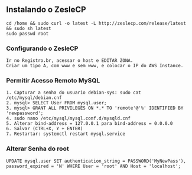 
## Instalando o ZesleCP

```
cd /home && sudo curl -o latest -L http://zeslecp.com/release/latest && sudo sh latest
sudo passwd root
```

### Configurando o ZesleCP

```
Ir no Registro.br, acessar o host e EDITAR ZONA.
Criar um tipo A, com www e sem www, e colocar o IP do AWS Instance.
```

### Permitir Acesso Remoto MySQL

```
1. Capturar a senha do usuario debian-sys: sudo cat /etc/mysql/debian.cnf
2. mysql> SELECT User FROM mysql.user;
3. mysql> GRANT ALL PRIVILEGES ON *.* TO 'remote'@'%' IDENTIFIED BY 'newpassword';
4. sudo nano /etc/mysql/mysql.conf.d/mysqld.cnf
5. Alterar bind-address = 127.0.0.1 para bind-address = 0.0.0.0
6. Salvar (CTRL+X, Y + ENTER)
7. Restartar: systemctl restart mysql.service
```

### Alterar Senha do root

```
UPDATE mysql.user SET authentication_string = PASSWORD('MyNewPass'), password_expired = 'N' WHERE User = 'root' AND Host = 'localhost';
```
